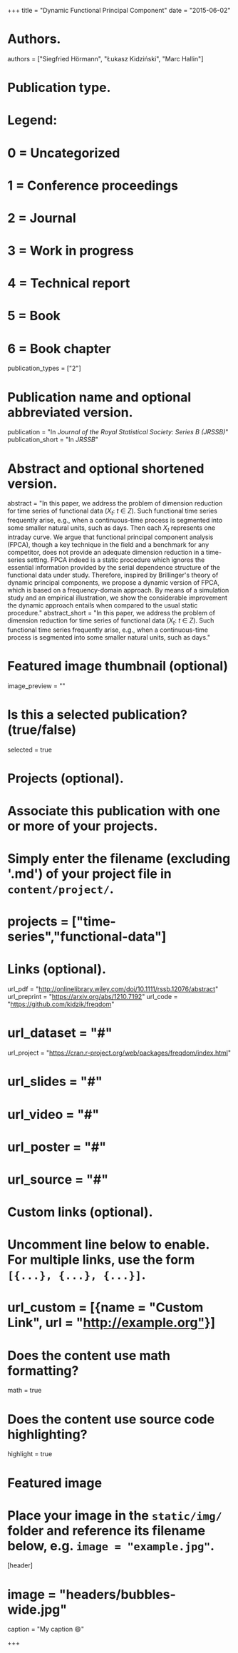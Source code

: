 +++
title = "Dynamic Functional Principal Component"
date = "2015-06-02"

# Authors. 
authors = ["Siegfried Hörmann", "Łukasz Kidziński", "Marc Hallin"]

# Publication type.
# Legend:
# 0 = Uncategorized
# 1 = Conference proceedings
# 2 = Journal
# 3 = Work in progress
# 4 = Technical report
# 5 = Book
# 6 = Book chapter
publication_types = ["2"]

# Publication name and optional abbreviated version.
publication = "In *Journal of the Royal Statistical Society: Series B (JRSSB)*"
publication_short = "In *JRSSB*"

# Abstract and optional shortened version.
abstract = "In this paper, we address the problem of dimension reduction for time series of functional data ($X_t$: $t$ ∈ $Z$). Such functional time series frequently arise, e.g., when a continuous-time process is segmented into some smaller natural units, such as days. Then each $X_t$ represents one intraday curve. We argue that functional principal component analysis (FPCA), though a key technique in the field and a benchmark for any competitor, does not provide an adequate dimension reduction in a time-series setting. FPCA indeed is a static procedure which ignores the essential information provided by the serial dependence structure of the functional data under study. Therefore, inspired by Brillinger's theory of dynamic principal components, we propose a dynamic version of FPCA, which is based on a frequency-domain approach. By means of a simulation study and an empirical illustration, we show the considerable improvement the dynamic approach entails when compared to the usual static procedure."
abstract_short = "In this paper, we address the problem of dimension reduction for time series of functional data ($X_t$: $t$ ∈ $Z$). Such functional time series frequently arise, e.g., when a continuous-time process is segmented into some smaller natural units, such as days."

# Featured image thumbnail (optional)
image_preview = ""

# Is this a selected publication? (true/false)
selected = true

# Projects (optional).
#   Associate this publication with one or more of your projects.
#   Simply enter the filename (excluding '.md') of your project file in `content/project/`.
# projects = ["time-series","functional-data"]

# Links (optional).
url_pdf = "http://onlinelibrary.wiley.com/doi/10.1111/rssb.12076/abstract"
url_preprint = "https://arxiv.org/abs/1210.7192"
url_code = "https://github.com/kidzik/freqdom"
# url_dataset = "#"
url_project = "https://cran.r-project.org/web/packages/freqdom/index.html"
# url_slides = "#"
# url_video = "#"
# url_poster = "#"
# url_source = "#"

# Custom links (optional).
#   Uncomment line below to enable. For multiple links, use the form `[{...}, {...}, {...}]`.
# url_custom = [{name = "Custom Link", url = "http://example.org"}]

# Does the content use math formatting?
math = true

# Does the content use source code highlighting?
highlight = true

# Featured image
# Place your image in the `static/img/` folder and reference its filename below, e.g. `image = "example.jpg"`.
[header]
# image = "headers/bubbles-wide.jpg"
caption = "My caption :smile:"

+++

<!-- More detail can easily be written here using *Markdown* and $\rm \LaTeX$ math code. -->
